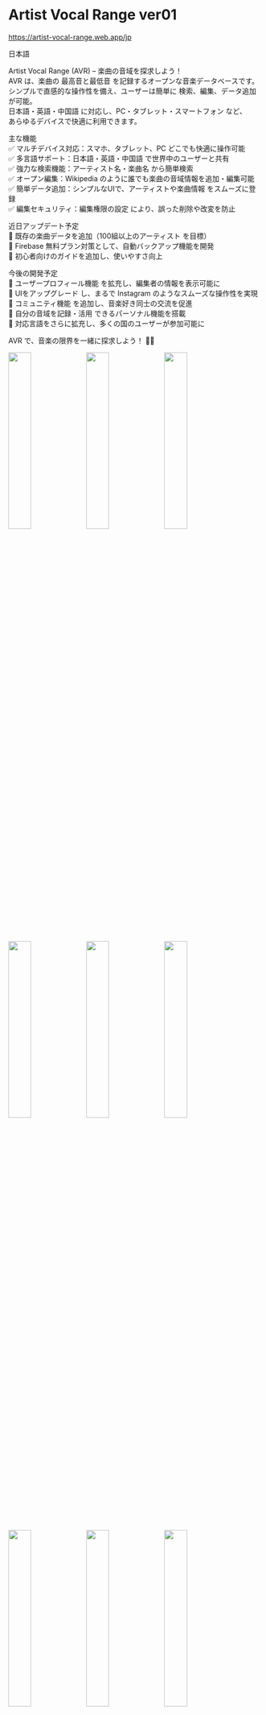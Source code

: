 # Artist Vocal Range ver01  
  
https://artist-vocal-range.web.app/jp
  
  
日本語  
  
Artist Vocal Range (AVR) – 楽曲の音域を探求しよう！  
AVR は、楽曲の 最高音と最低音 を記録するオープンな音楽データベースです。  
シンプルで直感的な操作性を備え、ユーザーは簡単に 検索、編集、データ追加 が可能。  
日本語・英語・中国語 に対応し、PC・タブレット・スマートフォン など、  
あらゆるデバイスで快適に利用できます。  

主な機能  
✅ マルチデバイス対応：スマホ、タブレット、PC どこでも快適に操作可能  
✅ 多言語サポート：日本語・英語・中国語 で世界中のユーザーと共有  
✅ 強力な検索機能：アーティスト名・楽曲名 から簡単検索  
✅ オープン編集：Wikipedia のように誰でも楽曲の音域情報を追加・編集可能  
✅ 簡単データ追加：シンプルなUIで、アーティストや楽曲情報 をスムーズに登録  
✅ 編集セキュリティ：編集権限の設定 により、誤った削除や改変を防止  
  
近日アップデート予定  
🔹 既存の楽曲データを追加（100組以上のアーティスト を目標）  
🔹 Firebase 無料プラン対策として、自動バックアップ機能を開発  
🔹 初心者向けのガイドを追加し、使いやすさ向上  
  
今後の開発予定  
🚀 ユーザープロフィール機能 を拡充し、編集者の情報を表示可能に  
🚀 UIをアップグレード し、まるで Instagram のようなスムーズな操作性を実現  
🚀 コミュニティ機能 を追加し、音楽好き同士の交流を促進  
🚀 自分の音域を記録・活用 できるパーソナル機能を搭載  
🚀 対応言語をさらに拡充し、多くの国のユーザーが参加可能に  
  
AVR で、音楽の限界を一緒に探求しよう！ 🎵🔥  

<img src="./assets/IMG_1551.jpg" width="30%">
<img src="./assets/IMG_1553.jpg" width="30%">
<img src="./assets/IMG_1554.jpg" width="30%">
<img src="./assets/IMG_1555.jpg" width="30%">
<img src="./assets/IMG_1556.jpg" width="30%">
<img src="./assets/IMG_1557.jpg" width="30%">
<img src="./assets/IMG_1558.jpg" width="30%">
<img src="./assets/IMG_1559.jpg" width="30%">
<img src="./assets/IMG_1560.jpg" width="30%">

設定方法:  
  
Firebaseの初期化  
1 Firebaseにアカウントを登録  
2 プロジェクトを追加  
3 アプリケーションを追加し、ウェブを選択  
4 Authentication > メールアドレス/パスワードを追加  
5 Firestore Databaseを追加 > 地域(自分に最も近い場所を選択) > テストモードで開始  
  
Reactの初期化設定  
1 このプロジェクトをデスクトップにダウンロードして解凍  
2 Node.jsのバージョンは20.18.2  
3 ターミナルで npm install を実行  
4 Firebaseプロジェクト設定 > SDK設定 > APIキー情報を .env ファイルに保存  
5 ターミナルで npm start を実行すると、ローカルでプロジェクトが開きます。 初期化完了  
  
Firebase Hostingの初期化  
1 FirebaseでHostingを追加  
2 ターミナルで npm install -g firebase-tools を実行  
3 ターミナルで firebase login を実行  
4 ターミナルで firebase init を実行 > Hosting: Firebase Hostingの設定ファイルを構成し、（オプションで）GitHub Actionのデプロイを設定 > スペースバーで選択 > Enterを押す > 「What do you want to use as your public directory?」の質問で build を入力 > 「Configure as a single-page app (rewrite all urls to /index.html)?」で y を入力 > 「Set up automatic builds and deploys with GitHub?」で n を入力  
5 ターミナルで firebase use --add を実行 > 「Which project do you want to add?」の質問でFirebaseのプロジェクト名を選択 > 「What alias do you want to use for this project?」で新しい名前を入力  
6 ターミナルで npm run build を実行  
7 ターミナルで firebase deploy を実行 初期化完了  

  
---

https://artist-vocal-range.web.app/en
  
English  
  
Artist Vocal Range (AVR) – Discover the Vocal Limits of Every Song!  
AVR is an open music database dedicated to recording the highest and  
lowest notes of each song's vocalist. With a simple and intuitive interface,  
users can easily search, edit, and contribute to the database.  
AVR supports English, Japanese, and Chinese, and is fully optimized for PCs, tablets,  
and smartphones, ensuring a seamless user experience across all devices.  
  
Key Features  
✅ Cross-Device Support – Smooth operation on mobile, tablet, and desktop  
✅ Multilingual Interface – Available in English, Japanese, and Chinese for global accessibility  
✅ Powerful Search – Quickly find artists and song titles  
✅ Open Editing System – Similar to Wikipedia, allowing users to freely add and update vocal range data  
✅ Easy Contribution – Effortlessly add new artists and song details  
✅ Secure Editing Mechanism – User restrictions help prevent accidental deletions or misinformation  
  
Upcoming Updates  
🔹 Uploading existing vocal range data (100+ artists planned)  
🔹 Developing an automated backup system to compensate for Firebase free plan limitations  
🔹 Adding a user guide to improve accessibility for new users  
  
Future Development Plans  
🚀 Enhanced user profiles to showcase contributors' information  
🚀 UI overhaul to provide a smooth Instagram-like experience  
🚀 Community interaction features to connect music enthusiasts  
🚀 Personal vocal range tracking for singers and musicians  
🚀 Expanding language support to welcome a global audience  
  
Join AVR and explore the boundaries of music together! 🎵🔥  
  

  Setup Instructions:  

Firebase Initialization  
1 Register an account on Firebase  
2 Add a project  
3 Add an application, choose the web option  
4 Add Authentication > Email/Password  
5 Add Firestore Database > Location (choose the nearest one) > Start in test mode  
  
React Initialization Setup  
1 Download the project to the desktop and unzip it  
2 Node.js version should be 20.18.2  
3 Run npm install in the terminal  
4 Set up Firebase project > SDK setup > Store the API key in the .env file  
5 Run npm start in the terminal to open the project locally. Initialization is complete  
  
Firebase Hosting Initialization  
1 Add Hosting in Firebase  
2 Run npm install -g firebase-tools in the terminal  
3 Run firebase login in the terminal  
4 Run firebase init in the terminal > Choose Hosting: Configure files for Firebase Hosting and (optionally) set up GitHub Action deploys > Press spacebar to select > Press enter > When asked "What do you want to use as your public directory?" input build > When asked "Configure as a single-page app (rewrite all urls to /index.html)?" input y > When asked "Set up automatic builds and deploys with GitHub?" input n  
5 Run firebase use --add in the terminal > When asked "Which project do you want to add?" select your Firebase project name > When asked "What alias do you want to use for this project?" input a new name  
6 Run npm run build in the terminal  
7 Run firebase deploy in the terminal to complete the initialization  

  
---
  
https://artist-vocal-range.web.app/zh
  
繁體中文  
  
Artist Vocal Range (AVR) – 探索每首歌曲的極限音域！  
AVR 是一個專注於記錄歌曲主唱最高音與最低音的開放式音樂資料庫。  
提供簡單直覺的操作介面，  
讓使用者輕鬆查詢、編輯與貢獻音樂資訊。  
AVR 支援 中、英、日 多語言，  
並兼容電腦、平板、手機，確保最佳使用體驗。  
  
核心功能  
✅ 跨裝置支援：無論是手機、平板還是電腦，皆可流暢使用。  
✅ 多語言環境：提供 中、英、日 界面，讓全球用戶輕鬆參與。  
✅ 強大搜尋：可快速查找 藝人名稱或歌曲，方便瀏覽與比較。  
✅ 開放編輯：類似 維基百科，用戶可自由新增、更新音域數據。  
✅ 快速貢獻：簡單直覺的操作，讓你迅速新增 藝人 與 歌曲資訊。  
✅ 安全編輯機制：設有 編輯門檻，避免惡意刪改或錯誤修改。  
  
近期更新計畫  
🔹 上傳已登記歌曲（目標 100+ 組藝術家）  
🔹 開發自動化備份機制（因應 Firebase 免費方案限制）  
🔹 新增使用者導覽，讓新手更快上手  
  
未來發展目標  
🚀 個人化編輯頁面，讓貢獻者能展示更多資訊  
🚀 UI 介面升級，提供類似 Instagram 的流暢操作體驗  
🚀 社群互動功能，讓音樂愛好者可以交流與討論  
🚀 音域紀錄與應用，讓使用者記錄自己的聲音範圍  
🚀 擴展多國語言支援，讓更多人能夠參與與貢獻  
  
加入 AVR，一起探索音樂的極限！ 🎵🔥  

設定方法:  
  
Firebase初始化  
1 至Firebase註冊帳戶  
2 新增專案  
3 新增應用程式，選擇網頁  
4 新增Authentication > 電子郵件地址/密碼  
5 新增Firestore Database > 位置(選擇離自己最近的地方) > 測試模式開始  
  
React初始化設定  
1 將本專案下載至桌面並解壓縮  
2 Node.js版本為20.18.2  
3 在終端機執行 npm install  
4 將Firebase專案設定 > SDK設定 > 將apikey資料存放到 .env 檔案  
5 在終端機執行 npm start，即可在本地端開啟專案 完成初始化  
  
Firebase Hosting初始化  
1 在Firebase新增Hosting  
2 在終端機執行 npm install -g firebase-tools  
3 在終端機執行 firebase login  
4 在終端機執行 firebase init > 選擇 Hosting: Configure files for Firebase Hosting and (optionally) set up GitHub Action deploys > 按下空白鍵選擇 > 按下enter > 當詢問 What do you want to use as your public directory? 輸入 build > Configure as a single-page app (rewrite all urls to /index.html)? 輸入 y > Set up automatic builds and deploys with GitHub? 輸入 n  
5 在終端機執行 firebase use --add > 當詢問 Which project do you want to add? 選擇你在Firebase上的專案名稱 > 當詢問 What alias do you want to use for this project? 輸入新名稱  
6 在終端機執行 npm run build  
7 在終端機執行 firebase deploy 完成初始化  
